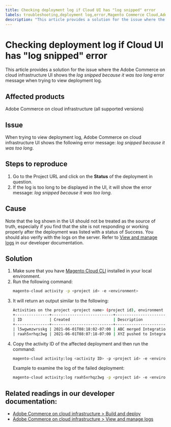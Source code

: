 ```yaml
---
title: Checking deployment log if Cloud UI has "log snipped" error
labels: troubleshooting,deployment log,error,Magento Commerce Cloud,Adobe Commerce,cloud infrastructure,log snipped,UI,manage log
description: "This article provides a solution for the issue where the Adobe Commerce on cloud infrastructure UI shows the *log snipped because it was too long* error message when trying to view deployment log."
---
```


# Checking deployment log if Cloud UI has "log snipped" error

This article provides a solution for the issue where the Adobe Commerce on cloud infrastructure UI shows the *log snipped because it was too long* error message when trying to view deployment log.

## Affected products
Adobe Commerce on cloud infrastructure (all supported versions)

## Issue

When trying to view deployment log, Adobe Commerce on cloud infrastructure UI shows the following error message: *log snipped because it was too long*.

## Steps to reproduce

1. Go to the Project URL and click on the **Status** of the deployment in question.
1. If the log is too long to be displayed in the UI, it will show the error message: *log snipped because it was too long*.

## Cause

Note that the log shown in the UI should not be treated as the source of truth, especially if you find that the site is not responding or working properly after the deployment was listed with a status of Success. You should also verify with the logs on the server. Refer to [View and manage logs](https://devdocs.magento.com/cloud/project/log-locations.html) in our developer documentation.

## Solution

1. Make sure that you have [Magento Cloud CLI](https://devdocs.magento.com/cloud/reference/cli-ref-topic.html) installed in your local environment.
1. Run the following command:
    ```bash
    magento-cloud activity -p <project id> -e <environment>
    ```
1. It will return an output similar to the following:
    ```bash
    Activities on the project <project name> (project id), environment <environment>:
    +---------------+---------------------------+-------------------------------------+----------+----------+---------+
    | ID            | Created                   | Description                         | Progress | State    | Result  |
    +---------------+---------------------------+-------------------------------------+----------+----------+---------+
    | l5wgwmzwrsskg | 2021-06-01T08:18:02-07:00 | ABC merged Integration into Staging | 100%     | complete | success |
    | raah5xrhqz3wg | 2021-06-01T08:07:18-07:00 | XYZ pushed to Integration           | 100%     | complete | failure |
    ```
1. Copy the activity ID of the affected deployment and then run the command:
    ```bash
    magento-cloud activity:log <activity ID> -p <project id> -e <environment>
    ```
    Example to examine the log of the failed deployment:
    ```bash
    magento-cloud activity:log raah5xrhqz3wg -p <project id> -e <environment>
    ```

## Related readings in our developer documentation:

* [Adobe Commerce on cloud infrastructure > Build and deploy](https://devdocs.magento.com/cloud/project/magento-env-yaml.html)
* [Adobe Commerce on cloud infrastructure > View and manage logs](https://devdocs.magento.com/cloud/project/log-locations.html)
